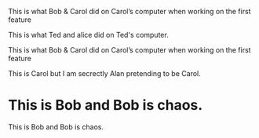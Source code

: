 
This is what Bob & Carol did on Carol’s computer when working on the first feature


This is what Ted and alice did on Ted's computer.

This is what Bob & Carol did on Carol’s computer when working on the first feature

This is Carol but I am secrectly Alan pretending to be Carol.


This is Bob and Bob is chaos.
=======
This is Bob and Bob is chaos.

